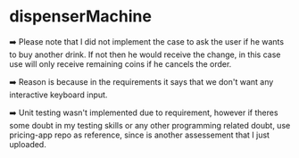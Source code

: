 # dispenserMachine


➡️ Please note that I did not implement the case to ask the user if he wants to buy another drink. 
    If not then he would receive the change, in this case use will only receive remaining coins if he cancels the order.
    
➡️ Reason is because in the requirements it says that we don't want any interactive keyboard input.

➡️ Unit testing wasn't implemented due to requirement, however if theres some doubt in my testing skills or any other programming related doubt, use pricing-app repo as reference, since is another assessement that I just uploaded.
